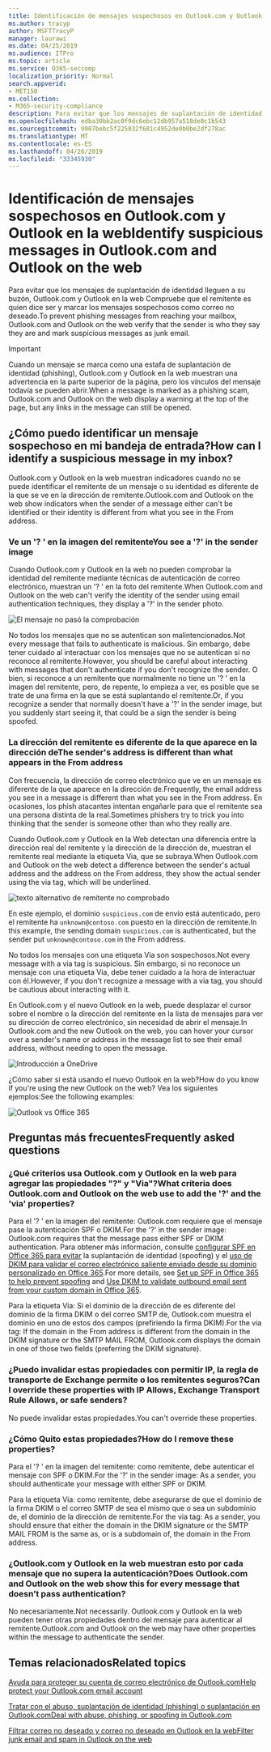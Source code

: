 ```yaml
---
title: Identificación de mensajes sospechosos en Outlook.com y Outlook en la web
ms.author: tracyp
author: MSFTTracyP
manager: laurawi
ms.date: 04/25/2019
ms.audience: ITPro
ms.topic: article
ms.service: O365-seccomp
localization_priority: Normal
search.appverid:
- MET150
ms.collection:
- M365-security-compliance
description: Para evitar que los mensajes de suplantación de identidad lleguen a su buzón, Outlook.com y Outlook en la web Compruebe que el remitente es quien dice ser y marcar los mensajes sospechosos como correo no deseado.
ms.openlocfilehash: edba30bb2ac0f9dc6ebc12db957a518de0c1b543
ms.sourcegitcommit: 9907bebc5f225032f681c4952de0b0be2df278ac
ms.translationtype: MT
ms.contentlocale: es-ES
ms.lasthandoff: 04/26/2019
ms.locfileid: "33345930"
---
```

# <a name="identify-suspicious-messages-in-outlookcom-and-outlook-on-the-web"></a><span data-ttu-id="ec2b8-103">Identificación de mensajes sospechosos en Outlook.com y Outlook en la web</span><span class="sxs-lookup"><span data-stu-id="ec2b8-103">Identify suspicious messages in Outlook.com and Outlook on the web</span></span>

<span data-ttu-id="ec2b8-104">Para evitar que los mensajes de suplantación de identidad lleguen a su buzón, Outlook.com y Outlook en la web Compruebe que el remitente es quien dice ser y marcar los mensajes sospechosos como correo no deseado.</span><span class="sxs-lookup"><span data-stu-id="ec2b8-104">To prevent phishing messages from reaching your mailbox, Outlook.com and Outlook on the web verify that the sender is who they say they are and mark suspicious messages as junk email.</span></span>

> [!IMPORTANT]
> <span data-ttu-id="ec2b8-105">Cuando un mensaje se marca como una estafa de suplantación de identidad (phishing), Outlook.com y Outlook en la web muestran una advertencia en la parte superior de la página, pero los vínculos del mensaje todavía se pueden abrir.</span><span class="sxs-lookup"><span data-stu-id="ec2b8-105">When a message is marked as a phishing scam, Outlook.com and Outlook on the web display a warning at the top of the page, but any links in the message can still be opened.</span></span>

## <a name="how-can-i-identify-a-suspicious-message-in-my-inbox"></a><span data-ttu-id="ec2b8-106">¿Cómo puedo identificar un mensaje sospechoso en mi bandeja de entrada?</span><span class="sxs-lookup"><span data-stu-id="ec2b8-106">How can I identify a suspicious message in my inbox?</span></span>

<span data-ttu-id="ec2b8-107">Outlook.com y Outlook en la web muestran indicadores cuando no se puede identificar el remitente de un mensaje o su identidad es diferente de la que se ve en la dirección de remitente.</span><span class="sxs-lookup"><span data-stu-id="ec2b8-107">Outlook.com and Outlook on the web show indicators when the sender of a message either can't be identified or their identity is different from what you see in the From address.</span></span>

### <a name="you-see-a--in-the-sender-image"></a><span data-ttu-id="ec2b8-108">Ve un '? ' en la imagen del remitente</span><span class="sxs-lookup"><span data-stu-id="ec2b8-108">You see a '?' in the sender image</span></span>

<span data-ttu-id="ec2b8-109">Cuando Outlook.com y Outlook en la web no pueden comprobar la identidad del remitente mediante técnicas de autenticación de correo electrónico, muestran un '? ' en la foto del remitente.</span><span class="sxs-lookup"><span data-stu-id="ec2b8-109">When Outlook.com and Outlook on the web can't verify the identity of the sender using email authentication techniques, they display a '?' in the sender photo.</span></span>

![El mensaje no pasó la comprobación](media/message-did-not-pass-verification.jpg)

<span data-ttu-id="ec2b8-111">No todos los mensajes que no se autentican son malintencionados.</span><span class="sxs-lookup"><span data-stu-id="ec2b8-111">Not every message that fails to authenticate is malicious.</span></span> <span data-ttu-id="ec2b8-112">Sin embargo, debe tener cuidado al interactuar con los mensajes que no se autentican si no reconoce al remitente.</span><span class="sxs-lookup"><span data-stu-id="ec2b8-112">However, you should be careful about interacting with messages that don't authenticate if you don't recognize the sender.</span></span> <span data-ttu-id="ec2b8-113">O bien, si reconoce a un remitente que normalmente no tiene un '? ' en la imagen del remitente, pero, de repente, lo empieza a ver, es posible que se trate de una firma en la que se está suplantando el remitente.</span><span class="sxs-lookup"><span data-stu-id="ec2b8-113">Or, if you recognize a sender that normally doesn't have a '?' in the sender image, but you suddenly start seeing it, that could be a sign the sender is being spoofed.</span></span>

### <a name="the-senders-address-is-different-than-what-appears-in-the-from-address"></a><span data-ttu-id="ec2b8-114">La dirección del remitente es diferente de la que aparece en la dirección de</span><span class="sxs-lookup"><span data-stu-id="ec2b8-114">The sender's address is different than what appears in the From address</span></span>

<span data-ttu-id="ec2b8-115">Con frecuencia, la dirección de correo electrónico que ve en un mensaje es diferente de la que aparece en la dirección de.</span><span class="sxs-lookup"><span data-stu-id="ec2b8-115">Frequently, the email address you see in a message is different than what you see in the From address.</span></span> <span data-ttu-id="ec2b8-116">En ocasiones, los phish atacantes intentan engañarle para que el remitente sea una persona distinta de la real.</span><span class="sxs-lookup"><span data-stu-id="ec2b8-116">Sometimes phishers try to trick you into thinking that the sender is someone other than who they really are.</span></span>

<span data-ttu-id="ec2b8-117">Cuando Outlook.com y Outlook en la Web detectan una diferencia entre la dirección real del remitente y la dirección de la dirección de, muestran el remitente real mediante la etiqueta Via, que se subraya.</span><span class="sxs-lookup"><span data-stu-id="ec2b8-117">When Outlook.com and Outlook on the web detect a difference between the sender's actual address and the address on the From address, they show the actual sender using the via tag, which will be underlined.</span></span>

![texto alternativo de remitente no comprobado](media/unverified-sender-feature1.png)

<span data-ttu-id="ec2b8-119">En este ejemplo, el dominio `suspicious.com` de envío está autenticado, pero el remitente ha `unknown@contoso.com` puesto en la dirección de remitente.</span><span class="sxs-lookup"><span data-stu-id="ec2b8-119">In this example, the sending domain `suspicious.com` is authenticated, but the sender put `unknown@contoso.com` in the From address.</span></span>

<span data-ttu-id="ec2b8-120">No todos los mensajes con una etiqueta Via son sospechosos.</span><span class="sxs-lookup"><span data-stu-id="ec2b8-120">Not every message with a via tag is suspicious.</span></span> <span data-ttu-id="ec2b8-121">Sin embargo, si no reconoce un mensaje con una etiqueta Via, debe tener cuidado a la hora de interactuar con él.</span><span class="sxs-lookup"><span data-stu-id="ec2b8-121">However, if you don't recognize a message with a via tag, you should be cautious about interacting with it.</span></span>

<span data-ttu-id="ec2b8-122">En Outlook.com y el nuevo Outlook en la web, puede desplazar el cursor sobre el nombre o la dirección del remitente en la lista de mensajes para ver su dirección de correo electrónico, sin necesidad de abrir el mensaje.</span><span class="sxs-lookup"><span data-stu-id="ec2b8-122">In Outlook.com and the new Outlook on the web, you can hover your cursor over a sender's name or address in the message list to see their email address, without needing to open the message.</span></span>

![Introducción a OneDrive](media/get-started-with-onedrive-message.png)

<span data-ttu-id="ec2b8-124">¿Cómo saber si está usando el nuevo Outlook en la web?</span><span class="sxs-lookup"><span data-stu-id="ec2b8-124">How do you know if you're using the new Outlook on the web?</span></span> <span data-ttu-id="ec2b8-125">Vea los siguientes ejemplos:</span><span class="sxs-lookup"><span data-stu-id="ec2b8-125">See the following examples:</span></span>

![Outlook vs Office 365](media/outlook-vs-outlook365.png)

## <a name="frequently-asked-questions"></a><span data-ttu-id="ec2b8-127">Preguntas más frecuentes</span><span class="sxs-lookup"><span data-stu-id="ec2b8-127">Frequently asked questions</span></span>

### <a name="what-criteria-does-outlookcom-and-outlook-on-the-web-use-to-add-the--and-the-via-properties"></a><span data-ttu-id="ec2b8-128">¿Qué criterios usa Outlook.com y Outlook en la web para agregar las propiedades "?" y "Via"?</span><span class="sxs-lookup"><span data-stu-id="ec2b8-128">What criteria does Outlook.com and Outlook on the web use to add the '?' and the 'via' properties?</span></span>

<span data-ttu-id="ec2b8-129">Para el '? ' en la imagen del remitente: Outlook.com requiere que el mensaje pase la autenticación SPF o DKIM.</span><span class="sxs-lookup"><span data-stu-id="ec2b8-129">For the '?' in the sender image:  Outlook.com requires that the message pass either SPF or DKIM authentication.</span></span> <span data-ttu-id="ec2b8-130">Para obtener más información, consulte [configurar SPF en Office 365 para evitar](set-up-spf-in-office-365-to-help-prevent-spoofing.md) la suplantación de identidad (spoofing) y el [uso de DKIM para validar el correo electrónico saliente enviado desde su dominio personalizado en Office 365](use-dkim-to-validate-outbound-email.md).</span><span class="sxs-lookup"><span data-stu-id="ec2b8-130">For more details, see [Set up SPF in Office 365 to help prevent spoofing](set-up-spf-in-office-365-to-help-prevent-spoofing.md) and [Use DKIM to validate outbound email sent from your custom domain in Office 365](use-dkim-to-validate-outbound-email.md).</span></span>

<span data-ttu-id="ec2b8-131">Para la etiqueta Via: Si el dominio de la dirección de es diferente del dominio de la firma DKIM o del correo SMTP de, Outlook.com muestra el dominio en uno de estos dos campos (prefiriendo la firma DKIM).</span><span class="sxs-lookup"><span data-stu-id="ec2b8-131">For the via tag: If the domain in the From address is different from the domain in the DKIM signature or the SMTP MAIL FROM, Outlook.com displays the domain in one of those two fields (preferring the DKIM signature).</span></span>

### <a name="can-i-override-these-properties-with-ip-allows-exchange-transport-rule-allows-or-safe-senders"></a><span data-ttu-id="ec2b8-132">¿Puedo invalidar estas propiedades con permitir IP, la regla de transporte de Exchange permite o los remitentes seguros?</span><span class="sxs-lookup"><span data-stu-id="ec2b8-132">Can I override these properties with IP Allows, Exchange Transport Rule Allows, or safe senders?</span></span>

<span data-ttu-id="ec2b8-133">No puede invalidar estas propiedades.</span><span class="sxs-lookup"><span data-stu-id="ec2b8-133">You can't override these properties.</span></span>

### <a name="how-do-i-remove-these-properties"></a><span data-ttu-id="ec2b8-134">¿Cómo Quito estas propiedades?</span><span class="sxs-lookup"><span data-stu-id="ec2b8-134">How do I remove these properties?</span></span>

<span data-ttu-id="ec2b8-135">Para el '? ' en la imagen del remitente: como remitente, debe autenticar el mensaje con SPF o DKIM.</span><span class="sxs-lookup"><span data-stu-id="ec2b8-135">For the '?' in the sender image: As a sender, you should authenticate your message with either SPF or DKIM.</span></span>

<span data-ttu-id="ec2b8-136">Para la etiqueta Via: como remitente, debe asegurarse de que el dominio de la firma DKIM o el correo SMTP de sea el mismo que o sea un subdominio de, el dominio de la dirección de remitente.</span><span class="sxs-lookup"><span data-stu-id="ec2b8-136">For the via tag: As a sender, you should ensure that either the domain in the DKIM signature or the SMTP MAIL FROM is the same as, or is a subdomain of, the domain in the From address.</span></span>

### <a name="does-outlookcom-and-outlook-on-the-web-show-this-for-every-message-that-doesnt-pass-authentication"></a><span data-ttu-id="ec2b8-137">¿Outlook.com y Outlook en la web muestran esto por cada mensaje que no supera la autenticación?</span><span class="sxs-lookup"><span data-stu-id="ec2b8-137">Does Outlook.com and Outlook on the web show this for every message that doesn’t pass authentication?</span></span>

<span data-ttu-id="ec2b8-138">No necesariamente.</span><span class="sxs-lookup"><span data-stu-id="ec2b8-138">Not necessarily.</span></span> <span data-ttu-id="ec2b8-139">Outlook.com y Outlook en la web pueden tener otras propiedades dentro del mensaje para autenticar al remitente.</span><span class="sxs-lookup"><span data-stu-id="ec2b8-139">Outlook.com and Outlook on the web may have other properties within the message to authenticate the sender.</span></span>

## <a name="related-topics"></a><span data-ttu-id="ec2b8-140">Temas relacionados</span><span class="sxs-lookup"><span data-stu-id="ec2b8-140">Related topics</span></span>

[<span data-ttu-id="ec2b8-141">Ayuda para proteger su cuenta de correo electrónico de Outlook.com</span><span class="sxs-lookup"><span data-stu-id="ec2b8-141">Help protect your Outlook.com email account</span></span>](https://support.office.com/article/a4f20fc5-4307-4ece-8231-6d4d4bd8a9ba)

[<span data-ttu-id="ec2b8-142">Tratar con el abuso, suplantación de identidad (phishing) o suplantación en Outlook.com</span><span class="sxs-lookup"><span data-stu-id="ec2b8-142">Deal with abuse, phishing, or spoofing in Outlook.com</span></span>](https://support.office.com/article/0d882ea5-eedc-4bed-aebc-079ffa1105a3)

[<span data-ttu-id="ec2b8-143">Filtrar correo no deseado y correo no deseado en Outlook en la web</span><span class="sxs-lookup"><span data-stu-id="ec2b8-143">Filter junk email and spam in Outlook on the web</span></span>](https://support.office.com/article/db786e79-54e2-40cc-904f-d89d57b7f41d)
